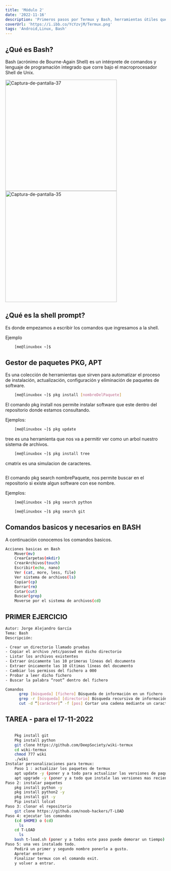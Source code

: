 ```yaml
---
title: 'Módulo 2'
date: '2022-11-16'
description: 'Primeros pasos por Termux y Bash, herramientas útiles que estarán presentes en toda tu vida como desarrollador de software'
coverUrl: 'https://i.ibb.co/YcYzvjM/Termux.png'
tags: 'Android,Linux, Bash'
---
```


## ¿Qué es Bash?

Bash (acrónimo de Bourne-Again Shell) es un intérprete de comandos y lenguaje de programación integrado que corre bajo el macroprocesador Shell de Unix.

<img src="https://i.ibb.co/0qkJzWs/Captura-de-pantalla-37.png" width="350" alt="Captura-de-pantalla-37" border="0">
<img src="https://i.ibb.co/gvYzMpH/Captura-de-pantalla-35.png" width="350" alt="Captura-de-pantalla-35" border="0" center="auto">


## ¿Qué es la shell prompt? 

Es  donde empezamos a escribir los comandos que ingresamos a la shell.

Ejemplo

```bash
    [me@linuxbox ~]$
```

## Gestor de paquetes PKG, APT

Es una colección de herramientas que sirven para automatizar el proceso de instalación, actualización, configuración y eliminación de paquetes de software.

```bash
    [me@linuxbox ~]$ pkg install [nombreDelPaquete]
```

El comando pkg install nos permite instalar software que este dentro del repositorio donde estamos consultando.

Ejemplos:



```bash
    [me@linuxbox ~]$ pkg update
```

tree es una herramienta que nos va a permitir ver como un arbol nuestro sistema de archivos.
```bash
    [me@linuxbox ~]$ pkg install tree
```

cmatrix es una simulacion de caracteres.

```bash
```
El comando pkg search nombrePaquete, nos permite buscar en el repositorio si existe algun software con ese nombre.

Ejemplos:

```bash
    [me@linuxbox ~]$ pkg search python
```
```bash
    [me@linuxbox ~]$ pkg search git
```

## Comandos basicos y necesarios en BASH
 
 A continuación conocemos los comandos basicos. 

```bash
Acciones basicas en Bash
    Mover(mv)
	CrearCarpetas(mkdir)
	CrearArchivos(touch)
    Escribir(echo, nano)
    Ver (cat, more, less, file)
	Ver sistema de archivos(ls)
    Copiar(cp)
	Borrar(rm)
    Cotar(cut)
    Buscar(grep)      
    Moverse por el sistema de archivos(cd)
```

## PRIMER EJERCICIO

```bash
Autor: Jorge Alejandro García
Tema: Bash
Descripción:

- Crear un directorio llamado pruebas
- Copiar el archivo /etc/passwd en dicho directorio
- Listar los archivos existentes
- Extraer únicamente las 10 primeras líneas del documento
- Extraer únicamente las 10 últimas líneas del documento
- Cambiar los permisos del fichero a 000
- Probar a leer dicho fichero
- Buscar la palabra “root” dentro del fichero 

Comandos
      grep [búsqueda] [fichero] Búsqueda de información en un fichero
      grep -r [búsqueda] [directorio] Búsqueda recursiva de información 
      cut -d “[carácter]” -f [pos] Cortar una cadena mediante un caracter
```

## TAREA - para el 17-11-2022

```bash

	Pkg install git
	Pkg install python
    git clone https://github.com/DeepSociety/wiki-termux
    cd wiki-termux
    chmod 777 wiki
    ./wiki
Instalar personalizaciones para termux:
    Paso 1 : actualizar los paquetes de termux
    apt update -y (poner y a todo para actualizar las versiones de paquetes).
    apt upgrade -y (poner y a todo que instale las versiones mas recientes).
Paso 2: instalar paquetes
    pkg install python -y
    pkg install python2 -y
    pkg install git -y
    Pip install lolcat
Paso 3: clonar el repositorio
    git clone https://github.com/noob-hackers/T-LOAD
Paso 4: ejecutar los comandos 
    (cd $HOME) o (cd) 
      ls
    cd T-LOAD
      ls 
    bash t-load.sh (poner y a todos este paso puede demorar un tiempo).
Paso 5: una ves instalado todo.
    Pedirá un primer y segundo nombre ponerlo a gusto.
    Apretar enter
    Finalizar termux con el comando exit.
    y volver a entrar.

```